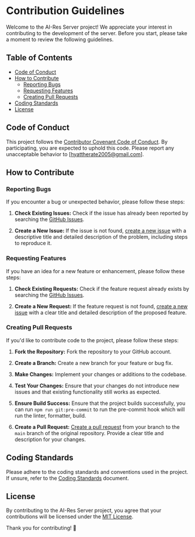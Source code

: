 # Contribution Guidelines

Welcome to the AI-Res Server project! We appreciate your interest in contributing to the development of the server. Before you start, please take a moment to review the following guidelines.

## Table of Contents

- [Code of Conduct](#code-of-conduct)
- [How to Contribute](#how-to-contribute)
  - [Reporting Bugs](#reporting-bugs)
  - [Requesting Features](#requesting-features)
  - [Creating Pull Requests](#creating-pull-requests)
- [Coding Standards](#coding-standards)
- [License](#license)

## Code of Conduct

This project follows the [Contributor Covenant Code of Conduct](/code-of-conduct). By participating, you are expected to uphold this code. Please report any unacceptable behavior to [hyattherate2005@gmail.com].

## How to Contribute

### Reporting Bugs

If you encounter a bug or unexpected behavior, please follow these steps:

1. **Check Existing Issues:**
   Check if the issue has already been reported by searching the [GitHub Issues](https://github.com/synthAI-Labs/webclient/issues).

2. **Create a New Issue:**
   If the issue is not found, [create a new issue](https://github.com/synthAI-Labs/webclient//issues/new) with a descriptive title and detailed description of the problem, including steps to reproduce it.

### Requesting Features

If you have an idea for a new feature or enhancement, please follow these steps:

1. **Check Existing Requests:**
   Check if the feature request already exists by searching the [GitHub Issues](https://github.com/synthAI-Labs/webclient/issues).

2. **Create a New Request:**
   If the feature request is not found, [create a new issue](https://github.com/synthAI-Labs/webclient/issues/new) with a clear title and detailed description of the proposed feature.

### Creating Pull Requests

If you'd like to contribute code to the project, please follow these steps:

1. **Fork the Repository:**
   Fork the repository to your GitHub account.

2. **Create a Branch:**
   Create a new branch for your feature or bug fix.

3. **Make Changes:**
   Implement your changes or additions to the codebase.

4. **Test Your Changes:**
   Ensure that your changes do not introduce new issues and that existing functionality still works as expected.

5. **Ensure Build Success:**
   Ensure that the project builds successfully, you can run `npm run git:pre-commit` to run the pre-commit hook which will run the linter, formatter, build.

5. **Create a Pull Request:**
   [Create a pull request](https://github.com/synthAI-Labs/webclient/compare) from your branch to the `main` branch of the original repository. Provide a clear title and description for your changes.

## Coding Standards

Please adhere to the coding standards and conventions used in the project. If unsure, refer to the [Coding Standards](/CODING_STANDARDS) document.

## License

By contributing to the AI-Res Server project, you agree that your contributions will be licensed under the [MIT License](LICENSE).

Thank you for contributing! 🚀
